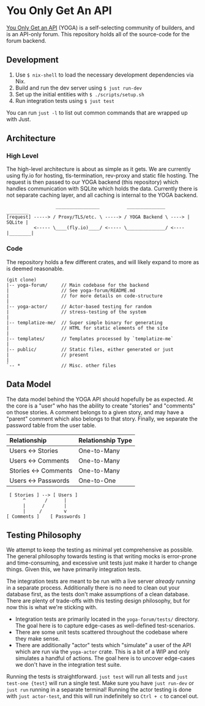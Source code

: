 # You Only Get An API

[You Only Get an API](https://youonlygetanapi.com/public/index.html) (YOGA) is a self-selecting community of builders, and is an API-only forum. This repository holds all of the source-code for the forum backend.

## Development

1. Use `$ nix-shell` to load the necessary development dependencies via Nix.
2. Build and run the dev server using `$ just run-dev`
3. Set up the initial entities with `$ ./scripts/setup.sh`
4. Run integration tests using `$ just test`

You can run `just -l` to list out common commands that are wrapped up with Just.

## Architecture

### High Level

The high-level architecture is about as simple as it gets. We are currently using fly.io for hosting, tls-termination, rev-proxy and static file hosting. The request is then passed to our YOGA backend (this repository) which handles communication with SQLite which holds the data. Currently there is not separate caching layer, and all caching is internal to the YOGA backend.

```
                  ________________          ______________         ________
[request] -----> / Proxy/TLS/etc. \ -----> / YOGA Backend \ ----> | SQLite |
          <----- \____(fly.io)____/ <----- \______________/ <---- |________|
```

### Code

The repository holds a few different crates, and will likely expand to more as is deemed reasonable.

```
(git clone)
|-- yoga-forum/     // Main codebase for the backend
|                   // See yoga-forum/README.md
|                   // for more details on code-structure
|
|-- yoga-actor/     // Actor-based testing for random
|                   // stress-testing of the system
|
|-- templatize-me/  // Super simple binary for generating
|                   // HTML for static elements of the site
|
|-- templates/      // Templates processed by `templatize-me`
|
|-- public/         // Static files, either generated or just
|                   // present
|
`-- *               // Misc. other files
```


## Data Model

The data model behind the YOGA API should hopefully be as expected. At the core is a "user" who has the ability to create "stories" and "comments" on those stories. A comment belongs to a given story, and may have a "parent" comment which also belongs to that story. Finally, we separate the password table from the user table.

| Relationship       | Relationship Type |
|:-------------------|:------------------|
|Users <-> Stories   | One-to-Many       |
|Users <-> Comments  | One-to-Many       |
|Stories <-> Comments| One-to-Many       |
|Users <-> Passwords | One-to-One        |

```
 [ Stories ] --> [ Users ] 
      ^       /      |
      |      /       |
      |     /        v
[ Comments ]    [ Passwords ]
```

## Testing Philosophy

We attempt to keep the testing as minimal yet comprehensive as possible. The general philosophy towards testing is that writing mocks is error-prone and time-consuming, and excessive unit tests just make it harder to change things. Given this, we have primarily integration tests.

The integration tests are meant to be run with a live server _already running_ in a separate process. Additionally there is no need to clean out your database first, as the tests don't make assumptions of a clean database. There are plenty of trade-offs with this testing design philosophy, but for now this is what we're sticking with.

- Integration tests are primarily located in the `yoga-forum/tests/` directory. The goal here is to capture edge-cases as well-defined test-scenarios.
- There are some unit tests scattered throughout the codebase where they make sense.
- There are additionally "actor" tests which "simulate" a user of the API which are run via the `yoga-actor` crate. This is a bit of a WIP and only simulates a handful of actions. The goal here is to uncover edge-cases we don't have in the integration test suite.

Running the tests is straightforward. `just test` will run all tests  and `just test-one {test}` will run a single test. Make sure you have `just run-dev` or `just run` running in a separate terminal! Running the actor testing is done with `just actor-test`, and this will run indefinitely so `Ctrl + c` to cancel out.
